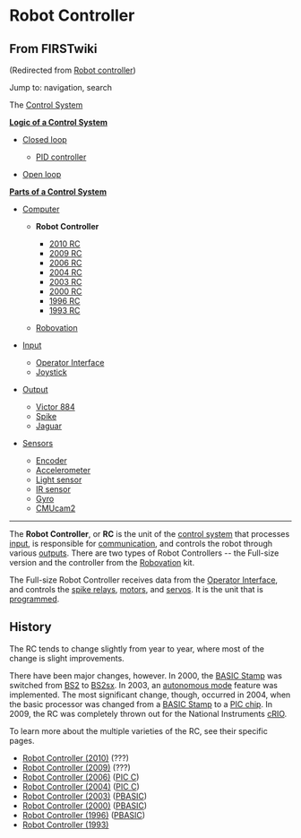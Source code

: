 # Robot Controller

## From FIRSTwiki

(Redirected from [Robot controller](/index.php?title=Robot_controller&redirect=no "Robot controller"))

Jump to: navigation, search

The [Control System](Control_system "Control system")

**[Logic of a Control System](Logic_of_a_control_system "Logic of a control system")**

- [Closed loop](Closed_loop "Closed loop")

  - [PID controller](PID_controller "PID controller")

- [Open loop](Open_loop "Open loop")

**[Parts of a Control System](Parts_of_a_control_system "Parts of a control system")**

- [Computer](Computer "Computer")

  - **Robot Controller**

    - [2010 RC](Robot_Controller_%282010%29 "Robot Controller \(2010\)")
    - [2009 RC](Robot_Controller_%282009%29 "Robot Controller \(2009\)")
    - [2006 RC](Robot_Controller_%282006%29 "Robot Controller \(2006\)")
    - [2004 RC](Robot_Controller_%282004%29 "Robot Controller \(2004\)")
    - [2003 RC](Robot_Controller_%282003%29 "Robot Controller \(2003\)")
    - [2000 RC](Robot_Controller_%282000%29 "Robot Controller \(2000\)")
    - [1996 RC](/index.php?title=Robot_Controller_%281996%29&action=edit "Robot Controller \(1996\)")
    - [1993 RC](/index.php?title=Robot_Controller_%281993%29&action=edit "Robot Controller \(1993\)")

  - [Robovation](robovation)

- [Input](Input "Input")

  - [Operator Interface](operator-interface)
  - [Joystick](joystick)

- [Output](Output "Output")

  - [Victor 884](victor-884)
  - [Spike](spike-relay)
  - [Jaguar](Jaguar "Jaguar")

- [Sensors](sensor)

  - [Encoder](Encoder "Encoder")
  - [Accelerometer](Accelerometer "Accelerometer")
  - [Light sensor](/index.php?title=Light_sensor&action=edit "Light sensor")
  - [IR sensor](IR_sensor "IR sensor")
  - [Gyro](gyro)
  - [CMUcam2](CMUcam2 "CMUcam2")

--------------------------------------------------------------------------------

The **Robot Controller**, or **RC** is the unit of the [control system](Control_system "Control system") that processes [input](Input "Input"), is responsible for [communication](Radio_modem "Radio modem"), and controls the robot through various [outputs](Output "Output"). There are two types of Robot Controllers -- the Full-size version and the controller from the [Robovation](robovation) kit.

The Full-size Robot Controller receives data from the [Operator Interface](operator-interface), and controls the [spike relays](spike-relay), [motors](Motors "Motors"), and [servos](Servo "Servo"). It is the unit that is [programmed](Programming "Programming").

## History

The RC tends to change slightly from year to year, where most of the change is slight improvements.

There have been major changes, however. In 2000, the [BASIC Stamp](/index.php?title=BASIC_Stamp&action=edit "BASIC Stamp") was switched from [BS2](BS2 "BS2") to [BS2sx](BS2sx "BS2sx"). In 2003, an [autonomous mode](autonomous-mode) feature was implemented. The most significant change, though, occurred in 2004, when the basic processor was changed from a [BASIC Stamp](/index.php?title=BASIC_Stamp&action=edit "BASIC Stamp") to a [PIC chip](PIC_chip "PIC chip"). In 2009, the RC was completely thrown out for the National Instruments [cRIO](CRIO "CRIO").

To learn more about the multiple varieties of the RC, see their specific pages.

- [Robot Controller (2010)](Robot_Controller_%282010%29 "Robot Controller \(2010\)") (???)
- [Robot Controller (2009)](Robot_Controller_%282009%29 "Robot Controller \(2009\)") (???)
- [Robot Controller (2006)](Robot_Controller_%282006%29 "Robot Controller \(2006\)") ([PIC C](PIC_C "PIC C"))
- [Robot Controller (2004)](Robot_Controller_%282004%29 "Robot Controller \(2004\)") ([PIC C](PIC_C "PIC C"))
- [Robot Controller (2003)](Robot_Controller_%282003%29 "Robot Controller \(2003\)") ([PBASIC](PBASIC "PBASIC"))
- [Robot Controller (2000)](Robot_Controller_%282000%29 "Robot Controller \(2000\)") ([PBASIC](PBASIC "PBASIC"))
- [Robot Controller (1996)](/index.php?title=Robot_Controller_%281996%29&action=edit "Robot Controller \(1996\)") ([PBASIC](PBASIC "PBASIC"))
- [Robot Controller (1993)](/index.php?title=Robot_Controller_%281993%29&action=edit "Robot Controller \(1993\)")
